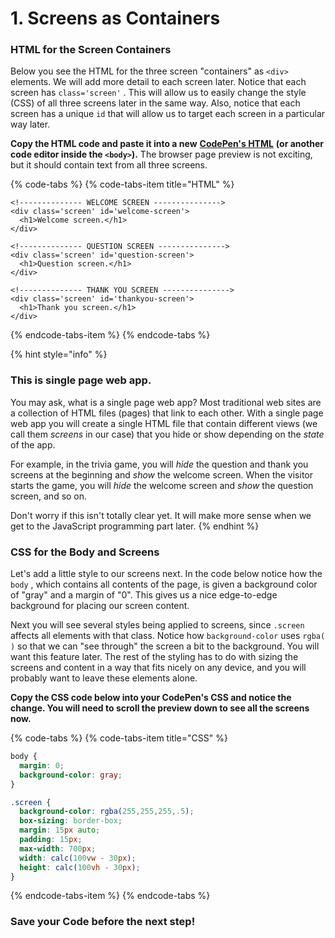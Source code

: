 # 1. Screens as Containers

### HTML for the Screen Containers

Below you see the HTML for the three screen "containers" as `<div>` elements. We will add more detail to each screen later. Notice that each screen has `class='screen'` . This will allow us to easily change the style \(CSS\) of all three screens later in the same way. Also, notice that each screen has a unique `id` that will allow us to target each screen in a particular way later. 

**Copy the HTML code and paste it into a new** [**CodePen's HTML**](https://codepen.io/pen/) **\(or another code editor inside the `<body>`\).** The browser page preview is not exciting, but it should contain text from all three screens.

{% code-tabs %}
{% code-tabs-item title="HTML" %}
```markup
<!-------------- WELCOME SCREEN --------------->
<div class='screen' id='welcome-screen'>
  <h1>Welcome screen.</h1>
</div>

<!-------------- QUESTION SCREEN --------------->
<div class='screen' id='question-screen'>
  <h1>Question screen.</h1>
</div>

<!-------------- THANK YOU SCREEN --------------->
<div class='screen' id='thankyou-screen'>
  <h1>Thank you screen.</h1>
</div>
```
{% endcode-tabs-item %}
{% endcode-tabs %}

{% hint style="info" %}
### **This is single page web app.** 

You may ask, what is a single page web app? Most traditional web sites are a collection of HTML files \(pages\) that link to each other. With a single page web app you will create a single HTML file that contain different views \(we call them _screens_ in our case\) that you hide or show depending on the _state_ of the app. 

For example, in the trivia game, you will _hide_ the question and thank you screens at the beginning and _show_ the welcome screen. When the visitor starts the game, you will _hide_ the welcome screen and _show_ the question screen, and so on.

Don't worry if this isn't totally clear yet. It will make more sense when we get to the JavaScript programming part later.
{% endhint %}



### CSS for the Body and Screens

Let's add a little style to our screens next. In the code below notice how the `body` , which contains all contents of the page, is given a background color of "gray" and a margin of "0". This gives us a nice edge-to-edge background for placing our screen content. 

Next you will see several styles being applied to screens, since `.screen` affects all elements with that class. Notice how `background-color` uses `rgba( )` so that we can "see through" the screen a bit to the background. You will want this feature later. The rest of the styling has to do with sizing the screens and content in a way that fits nicely on any device, and you will probably want to leave these elements alone.

**Copy the CSS code below into your CodePen's CSS and notice the change. You will need to scroll the preview down to see all the screens now.**

{% code-tabs %}
{% code-tabs-item title="CSS" %}
```css
body {
  margin: 0;
  background-color: gray;
}

.screen {
  background-color: rgba(255,255,255,.5);
  box-sizing: border-box;
  margin: 15px auto;
  padding: 15px;
  max-width: 700px;
  width: calc(100vw - 30px);
  height: calc(100vh - 30px);
}
```
{% endcode-tabs-item %}
{% endcode-tabs %}

### **Save your Code before the next step!**



